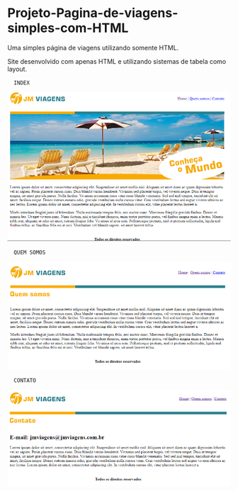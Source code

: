 # Projeto-Pagina-de-viagens-simples-com-HTML
Uma simples página de viagens utilizando somente HTML.

Site desenvolvido com apenas HTML e utilizando sistemas de tabela como layout.

      INDEX 

![](Pagina%20de%20viagens/ImagensProjeto/imagem01.PNG)

      QUEM SOMOS 

![](Pagina%20de%20viagens/ImagensProjeto/imagem02.PNG)


      CONTATO

![](Pagina%20de%20viagens/ImagensProjeto/imagem03.PNG)
